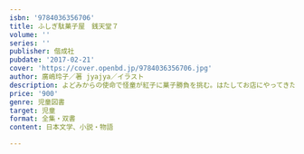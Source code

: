 ```yaml
---
isbn: '9784036356706'
title: ふしぎ駄菓子屋　銭天堂７
volume: ''
series: ''
publisher: 偕成社
pubdate: '2017-02-21'
cover: 'https://cover.openbd.jp/9784036356706.jpg'
author: 廣嶋玲子／著 jyajya／イラスト
description: よどみからの使命で怪童が紅子に菓子勝負を挑む。はたしてお店にやってきたお客さんは、どちらの菓子を選ぶのか？　全６話。
price: '900'
genre: 児童図書
target: 児童
format: 全集・双書
content: 日本文学、小説・物語

---
```

